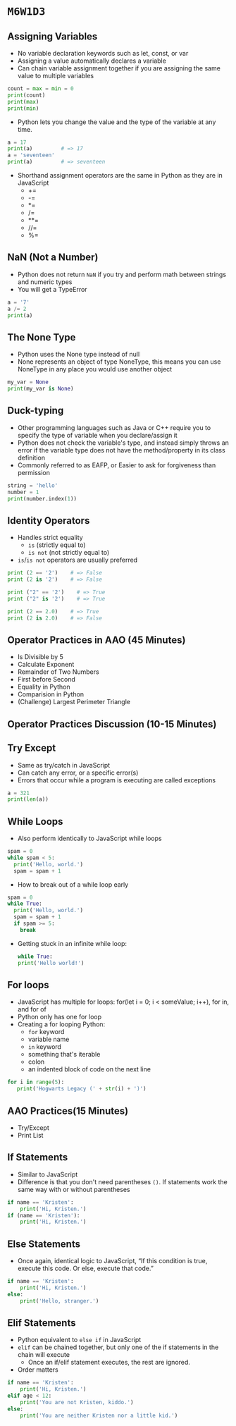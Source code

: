 # `M6W1D3`

## Assigning Variables

- No variable declaration keywords such as let, const, or var
- Assigning a value automatically declares a variable
- Can chain variable assignment together if you are assigning the same value to multiple variables
```python
count = max = min = 0
print(count)
print(max)
print(min)
```
- Python lets you change the value and the type of the variable at any time.
```python
a = 17
print(a)         # => 17
a = 'seventeen'
print(a)         # => seventeen
```
- Shorthand assignment operators are the same in Python as they are in JavaScript
    - +=
    - -=
    - *=
    - /=
    - **=
    - //=
    - %=

## NaN (Not a Number)
- Python does not return `NaN` if you try and perform math between strings and numeric types
- You will get a TypeError
```python
a = '7'
a /= 2
print(a)
```

## The None Type
- Python uses the None type instead of null
- None represents an object of type NoneType, this means you can use NoneType in any place you would use another object
```python
my_var = None
print(my_var is None)
```

## Duck-typing
- Other programming languages such as Java or C++ require you to specify the type of variable when you declare/assign it
- Python does not check the variable's type, and instead simply throws an error if the variable type does not have the method/property in its class definition
- Commonly referred to as EAFP, or Easier to ask for forgiveness than permission
```python
string = 'hello'
number = 1
print(number.index(1))
```

## Identity Operators
- Handles strict equality
  - `is` (strictly equal to)
  - `is not` (not strictly equal to)
- `is`/`is not` operators are usually preferred
```python
print (2 == '2')    # => False
print (2 is '2')    # => False

print ("2" == '2')    # => True
print ("2" is '2')    # => True

print (2 == 2.0)    # => True
print (2 is 2.0)    # => False
```

## Operator Practices in AAO (45 Minutes)
- Is Divisible by 5
- Calculate Exponent
- Remainder of Two Numbers
- First before Second
- Equality in Python
- Comparision in Python
- (Challenge) Largest Perimeter Triangle

## Operator Practices Discussion (10-15 Minutes)

## Try Except
- Same as try/catch in JavaScript
- Can catch any error, or a specific error(s)
- Errors that occur while a program is executing are called exceptions
```python
a = 321
print(len(a))
```

## While Loops
- Also perform identically to JavaScript while loops
```python
spam = 0
while spam < 5:
  print('Hello, world.')
  spam = spam + 1
```
- How to break out of a while loop early
```python
spam = 0
while True:
  print('Hello, world.')
  spam = spam + 1
  if spam >= 5:
    break
```
- Getting stuck in an infinite while loop:
    ```python
    while True:
    print('Hello world!')
    ```

## For loops
- JavaScript has multiple for loops: for(let i = 0; i < someValue; i++), for in, and for of
- Python only has one for loop
- Creating a for looping Python:
    - `for` keyword
    - variable name
    - `in` keyword
    - something that's iterable
    - colon
    - an indented block of code on the next line
```python
for i in range(5):
   print('Hogwarts Legacy (' + str(i) + ')')
```


## AAO Practices(15 Minutes)
- Try/Except
- Print List

## If Statements
- Similar to JavaScript
- Difference is that you don't need parentheses `()`. If statements work the same way with or without parentheses
```python
if name == 'Kristen':
    print('Hi, Kristen.')
if (name == 'Kristen'):
    print('Hi, Kristen.')
```
## Else Statements
- Once again, identical logic to JavaScript, “If this condition is true, execute this code. Or else, execute that code.”
```python
if name == 'Kristen':
    print('Hi, Kristen.')
else:
    print('Hello, stranger.')
```

## Elif Statements
- Python equivalent to `else if` in JavaScript
- `elif` can be chained together, but only one of the if statements in the chain will execute
  - Once an if/elif statement executes, the rest are ignored.
- Order matters
```python
if name == 'Kristen':
    print('Hi, Kristen.')
elif age < 12:
    print('You are not Kristen, kiddo.')
else:
    print('You are neither Kristen nor a little kid.')
```
